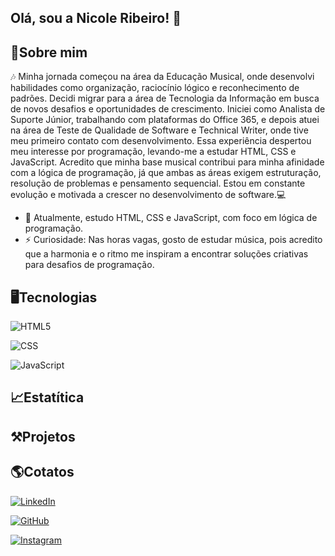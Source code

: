 ## Olá, sou a Nicole Ribeiro! 👋

## 🚀Sobre mim

<p>🎶 Minha jornada começou na área da Educação Musical, onde desenvolvi habilidades como organização, raciocínio lógico e reconhecimento de padrões. Decidi migrar para a área de Tecnologia da Informação em busca de novos desafios e oportunidades de crescimento. Iniciei como Analista de Suporte Júnior, trabalhando com plataformas do Office 365, e depois atuei na área de Teste de Qualidade de Software e Technical Writer, onde tive meu primeiro contato com desenvolvimento. Essa experiência despertou meu interesse por programação, levando-me a estudar HTML, CSS e JavaScript. Acredito que minha base musical contribui para minha afinidade com a lógica de programação, já que ambas as áreas exigem estruturação, resolução de problemas e pensamento sequencial. Estou em constante evolução e motivada a crescer no desenvolvimento de software.💻</p>

- 🌱 Atualmente, estudo HTML, CSS e JavaScript, com foco em lógica de programação.
- ⚡ Curiosidade: Nas horas vagas, gosto de estudar música, pois acredito que a harmonia e o ritmo me inspiram a encontrar soluções criativas para desafios de programação.

## 🖥️Tecnologias

![HTML5](https://img.shields.io/badge/HTML5-E34F26?style=for-the-badge&logo=html5&logoColor=white)

![CSS](https://img.shields.io/badge/CSS3-1572B6?style=for-the-badge&logo=css3&logoColor=white)

![JavaScript](https://img.shields.io/badge/JavaScript-F7DF1E?style=for-the-badge&logo=javascript&logoColor=black)

## 📈Estatítica 

## ⚒️Projetos 

## 🌎Cotatos
[![LinkedIn](https://img.shields.io/badge/LinkedIn-0077B5?style=for-the-badge&logo=linkedin&logoColor=white)](https://www.linkedin.com/in/nicolefreitasribeiro/)

[![GitHub](https://img.shields.io/badge/GitHub-181717?style=for-the-badge&logo=github&logoColor=white)](https://github.com/Nicole00-Freitas/Nicole00-Freitas)

[![Instagram](https://img.shields.io/badge/Instagram-E4405F?style=for-the-badge&logo=instagram&logoColor=white)](https://www.instagram.com/nicole_f.freitas/)


<!--
**Nicole00-Freitas/Nicole00-Freitas** is a ✨ _special_ ✨ repository because its `README.md` (this file) appears on your GitHub profile.

Here are some ideas to get you started:

- 🔭 I’m currently working on ...
- 🌱 I’m currently learning ...
- 👯 I’m looking to collaborate on ...
- 🤔 I’m looking for help with ...
- 💬 Ask me about ...
- 📫 How to reach me: ...
- 😄 Pronouns: ...
- ⚡ Fun fact: ...
-->
